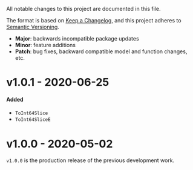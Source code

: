 All notable changes to this project are documented in this file.

The format is based on [Keep a Changelog](https://keepachangelog.com/en/1.0.0/), and this project adheres to [Semantic Versioning](https://semver.org/spec/v2.0.0.html).

- **Major**: backwards incompatible package updates
- **Minor**: feature additions
- **Patch**: bug fixes, backward compatible model and function changes, etc.

# v1.0.1 - 2020-06-25
#### Added
- `ToInt64Slice`
- `ToInt64SliceE`

# v1.0.0 - 2020-05-02
`v1.0.0` is the production release of the previous development work.

